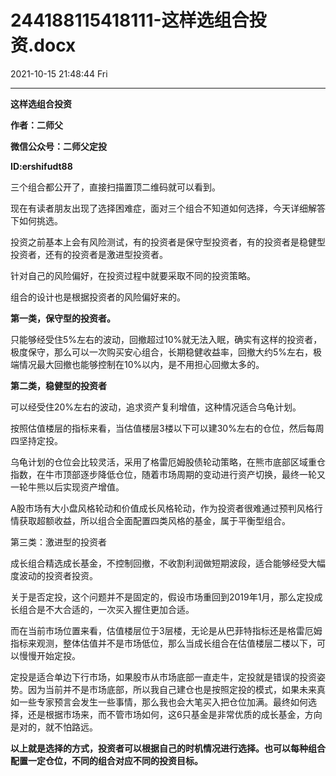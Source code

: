 # 244188115418111-这样选组合投资.docx

2021-10-15 21:48:44 Fri

----

__这样选组合投资__

__作者：二师父__

__微信公众号：二师父定投__

__ID:ershifudt88__

三个组合都公开了，直接扫描置顶二维码就可以看到。

现在有读者朋友出现了选择困难症，面对三个组合不知道如何选择，今天详细解答下如何挑选。

投资之前基本上会有风险测试，有的投资者是保守型投资者，有的投资者是稳健型投资者，还有的投资者是激进型投资者。

针对自己的风险偏好，在投资过程中就要采取不同的投资策略。

组合的设计也是根据投资者的风险偏好来的。

__第一类，保守型的投资者。__

只能够经受住5%左右的波动，回撤超过10%就无法入眠，确实有这样的投资者，极度保守，那么可以一次购买安心组合，长期稳健收益率，回撤大约5%左右，极端情况最大回撤也能够控制在10%以内，是不用担心回撤太多的。

__第二类，稳健型的投资者__

可以经受住20%左右的波动，追求资产复利增值，这种情况适合乌龟计划。

按照估值楼层的指标来看，当估值楼层3楼以下可以建30%左右的仓位，然后每周四坚持定投。

乌龟计划的仓位会比较灵活，采用了格雷厄姆股债轮动策略，在熊市底部区域重仓指数，在牛市顶部逐步降低仓位，随着市场周期的变动进行资产切换，最终一轮又一轮牛熊以后实现资产增值。

A股市场有大小盘风格轮动和价值成长风格轮动，作为投资者很难通过预判风格行情获取超额收益，所以组合全面配置四类风格的基金，属于平衡型组合。

第三类：激进型的投资者

成长组合精选成长基金，不控制回撤，不收割利润做短期波段，适合能够经受大幅度波动的投资者投资。

关于是否定投，这个问题并不是固定的，假设市场重回到2019年1月，那么定投成长组合是不大合适的，一次买入握住更加合适。

而在当前市场位置来看，估值楼层位于3层楼，无论是从巴菲特指标还是格雷厄姆指标来观测，整体估值并不是市场低位，那么当成长组合在估值楼层二楼以下，可以慢慢开始定投。

定投是适合单边下行市场，如果股市从市场底部一直走牛，定投就是错误的投资姿势。因为当前并不是市场底部，所以我自己建仓也是按照定投的模式，如果未来真如一些专家预言会发生一些事情，那么我也会大笔买入把仓位加满。最终如何选择，还是根据市场来，而不管市场如何，这6只基金是非常优质的成长基金，方向是对的，就不怕路远。

__以上就是选择的方式，投资者可以根据自己的时机情况进行选择。也可以每种组合配置一定仓位，不同的组合对应不同的投资目标。__

